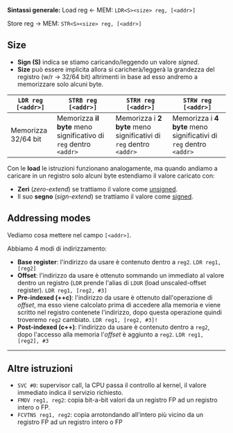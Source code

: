 **Sintassi generale:**
Load reg <- MEM:
`LDR<S><size> reg, [<addr>]`

Store reg -> MEM:
`STR<S><size> reg, [<addr>]`

## Size
- **Sign (S)** indica se stiamo caricando/leggendo un valore _signed_.
- **Size** può essere implicita allora si caricherà/leggerà la grandezza del registro (w/r -> 32/64 bit) altrimenti in base ad esso andremo a memorizzare solo alcuni byte.

| `LDR reg [<addr>]`  | `STRB reg [<addr>]`                                           | `STRH reg [<addr>]`                                            | `STRW reg [<addr>]` |
| ------------------- | ------------------------------------------------------------- | -------------------------------------------------------------- | ------------------- |
| Memorizza 32/64 bit | Memorizza **il byte** meno significativo di `reg` dentro `<addr>` | Memorizza i **2 byte** meno significativi di `reg` dentro `<addr>` | Memorizza i **4 byte** meno significativi di `reg` dentro `<addr>`                    |

Con le **load** le istruzioni funzionano analogamente, ma quando andiamo a caricare in un registro solo alcuni byte estendiamo il valore caricato con:
- **Zeri** (_zero-extend_) se trattiamo il valore come <u>unsigned</u>.
- Il suo **segno** (_sign-extend_) se trattiamo il valore come <u>signed</u>.

## Addressing modes
Vediamo cosa mettere nel campo `[<addr>]`.

Abbiamo 4 modi di indirizzamento:
- **Base register**: l'indirizzo da usare è contenuto dentro a `reg2`.
	`LDR reg1, [reg2]`
- **Offset**: l'indirizzo da usare è ottenuto sommando un immediato al valore dentro un registro (`LDR` prende l'alias di `LDUR` (load unscaled-offset register).
	`LDR reg1, [reg2, #3]`
- **Pre-indexed (++c)**: l'indirizzo da usare è ottenuto dall'operazione di _offset_, ma esso viene calcolato prima di accedere alla memoria e viene scritto nel registro contenete l'indirizzo, dopo questa operazione quindi troveremo `reg2` cambiato.
	`LDR reg1, [reg2, #3]!`
- **Post-indexed (c++)**: l'indirizzo da usare è contenuto dentro a `reg2`, dopo l'accesso alla memoria l'_offset_ è aggiunto a `reg2`.
	`LDR reg1, [reg2], #3`

---
## Altre istruzioni
- `SVC #0`: supervisor call, la CPU passa il controllo al kernel, il valore immediato indica il servizio richiesto.
- `FMOV reg1, reg2`: copia bit-a-bit valori da un registro FP ad un registro intero o FP.
- `FCVTNS reg1, reg2`: copia arrotondando all'intero più vicino da un registro FP ad un registro intero o FP
